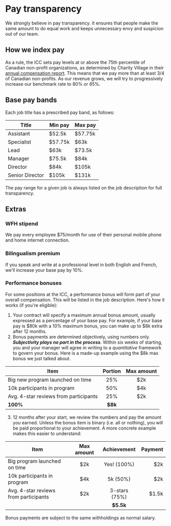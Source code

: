 # Pay transparency

We strongly believe in pay transparency. It ensures that people make the same amount to do equal work and keeps unnecessary envy and suspicion out of our team.

## How we index pay

As a rule, the ICC sets pay levels at or above the 75th percentile of Canadian non-profit organizations, as determined by Charity Village in their [annual compensation report](https://charityvillage.com/new-2022-canadian-nonprofit-sector-salary-benefits-report-reveals-pandemic-compensation-trends/). This means that we pay more than at least 3/4 of Canadian non-profits. As our revenue grows, we will try to progressively increase our benchmark rate to 80% or 85%.

## Base pay bands
Each job title has a prescribed pay band, as follows:

Title | Min pay | Max pay
---|---|---
Assistant | $52.5k | $57.75k
Specialist | $57.75k | $63k
Lead | $63k | $73.5k
Manager | $75.5k | $84k
Director | $84k | $105k
Senior Director | $105k | $131k

The pay range for a given job is always listed on the job description for full transparency.

## Extras

### WFH stipend
We pay every employee $75/month for use of their personal mobile phone and home internet connection.

### Bilingualism premium
If you speak and write at a professional level in both English and French, we'll increase your base pay by 10%.

### Performance bonuses
For some positions at the ICC, a performance bonus will form part of your overall compensation. This will be listed in the job description. Here's how it works (if you're eligible):

1. Your contract will specify a maximum annual bonus amount, usually expressed as a percentage of your base pay. For example, if your base pay is $80k with a 10% maximum bonus, you can make up to $8k extra after 12 months.
2. Bonus payments are determined objectively, using numbers only. __*Subjectivity plays no part in the process*__. Within six weeks of starting, you and your manager will agree in writing to a *quantitative* framework to govern your bonus. Here is a made-up example using the $8k max bonus we just talked about.

Item | Portion | Max amount
---|:---:|:---:
Big new program launched on time | 25% | $2k
10k participants in program  | 50% | $4k
Avg. 4-star reviews from participants | 25% | $2k
|__100%__|__$8k__


3. 12 months after your start, we review the numbers and pay the amount you earned. Unless the bonus item is binary (i.e. all or nothing), you will be paid proportional to your achievement. A more concrete example makes this easier to understand:

Item | Max amount | Achievement | Payment
---|:---:|:---:|---:
Big program launched on time | $2k | Yes! (100%) | $2k
10k participants in program  | $4k | 5k (50%) | $2k
Avg. 4-star reviews from participants | $2k | 3-stars (75%) | $1.5k
| | |__$5.5k__

Bonus payments are subject to the same withholdings as normal salary.

<cta-arrow target="benefits-and-perks.md" text="Benefits and perks"></cta-arrow>
